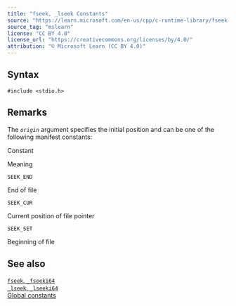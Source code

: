 ```yaml
---
title: "fseek, _lseek Constants"
source: "https://learn.microsoft.com/en-us/cpp/c-runtime-library/fseek-lseek-constants?view=msvc-170"
source_tag: "mslearn"
license: "CC BY 4.0"
license_url: "https://creativecommons.org/licenses/by/4.0/"
attribution: "© Microsoft Learn (CC BY 4.0)"
---
```

## Syntax

```
#include <stdio.h>
```

## Remarks

The _`origin`_ argument specifies the initial position and can be one of the following manifest constants:

Constant

Meaning

`SEEK_END`

End of file

`SEEK_CUR`

Current position of file pointer

`SEEK_SET`

Beginning of file

## See also

[`fseek`, `_fseeki64`](https://learn.microsoft.com/en-us/cpp/c-runtime-library/reference/fseek-fseeki64?view=msvc-170)  
[`_lseek`, `_lseeki64`](https://learn.microsoft.com/en-us/cpp/c-runtime-library/reference/lseek-lseeki64?view=msvc-170)  
[Global constants](https://learn.microsoft.com/en-us/cpp/c-runtime-library/global-constants?view=msvc-170)